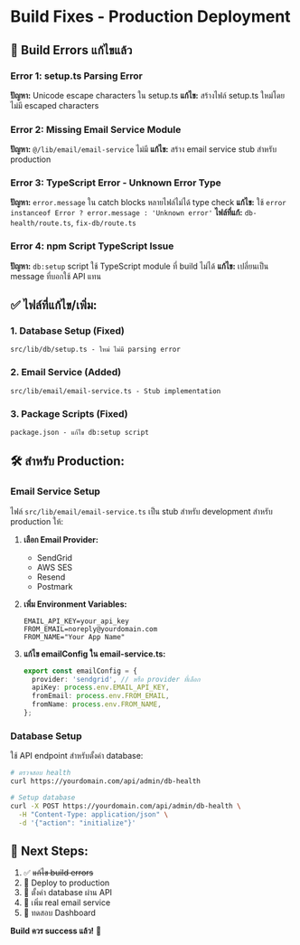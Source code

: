 # Build Fixes - Production Deployment

## 🚨 Build Errors แก้ไขแล้ว

### Error 1: setup.ts Parsing Error
**ปัญหา:** Unicode escape characters ใน setup.ts
**แก้ไข:** สร้างไฟล์ setup.ts ใหม่โดยไม่มี escaped characters

### Error 2: Missing Email Service Module
**ปัญหา:** `@/lib/email/email-service` ไม่มี
**แก้ไข:** สร้าง email service stub สำหรับ production

### Error 3: TypeScript Error - Unknown Error Type
**ปัญหา:** `error.message` ใน catch blocks หลายไฟล์ไม่ได้ type check
**แก้ไข:** ใช้ `error instanceof Error ? error.message : 'Unknown error'`
**ไฟล์ที่แก้:** `db-health/route.ts`, `fix-db/route.ts`

### Error 4: npm Script TypeScript Issue
**ปัญหา:** `db:setup` script ใช้ TypeScript module ที่ build ไม่ได้
**แก้ไข:** เปลี่ยนเป็น message ที่บอกใช้ API แทน

## ✅ ไฟล์ที่แก้ไข/เพิ่ม:

### 1. Database Setup (Fixed)
```
src/lib/db/setup.ts - ใหม่ ไม่มี parsing error
```

### 2. Email Service (Added)
```
src/lib/email/email-service.ts - Stub implementation
```

### 3. Package Scripts (Fixed)
```
package.json - แก้ไข db:setup script
```

## 🛠️ สำหรับ Production:

### Email Service Setup
ไฟล์ `src/lib/email/email-service.ts` เป็น stub สำหรับ development
สำหรับ production ให้:

1. **เลือก Email Provider:**
   - SendGrid
   - AWS SES  
   - Resend
   - Postmark

2. **เพิ่ม Environment Variables:**
   ```env
   EMAIL_API_KEY=your_api_key
   FROM_EMAIL=noreply@yourdomain.com
   FROM_NAME="Your App Name"
   ```

3. **แก้ไข emailConfig ใน email-service.ts:**
   ```typescript
   export const emailConfig = {
     provider: 'sendgrid', // หรือ provider ที่เลือก
     apiKey: process.env.EMAIL_API_KEY,
     fromEmail: process.env.FROM_EMAIL,
     fromName: process.env.FROM_NAME,
   };
   ```

### Database Setup
ใช้ API endpoint สำหรับตั้งค่า database:

```bash
# ตรวจสอบ health
curl https://yourdomain.com/api/admin/db-health

# Setup database
curl -X POST https://yourdomain.com/api/admin/db-health \
  -H "Content-Type: application/json" \
  -d '{"action": "initialize"}'
```

## 🎯 Next Steps:

1. ✅ ~~แก้ไข build errors~~
2. 🔄 Deploy to production
3. 🔄 ตั้งค่า database ผ่าน API
4. 🔄 เพิ่ม real email service
5. 🔄 ทดสอบ Dashboard

**Build ควร success แล้ว!** 🎉
